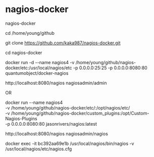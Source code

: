# nagios-docker
nagios-docker

cd /home/young/github

git clone https://github.com/kaka987/nagios-docker.git

cd nagios-docker

docker run -d --name nagios4 -v /home/young/github/nagios-docker/etc:/usr/local/nagios/etc -p 0.0.0.0:25:25 -p 0.0.0.0:8080:80 quantumobject/docker-nagios

http://localhost:8080/nagios  nagiosadmin/admin


OR

docker run --name nagios4  \
  -v /home/young/github/nagios-docker/etc/:/opt/nagios/etc/ \
  -v /home/young/github/nagios-docker/custom_plugins:/opt/Custom-Nagios-Plugins \
  -p 0.0.0.0:8080:80 jasonrivers/nagios:latest

http://localhost:8080/nagios  nagiosadmin/nagios

docker exec -it bc392aa69e1b /usr/local/nagios/bin/nagios -v /usr/local/nagios/etc/nagios.cfg

